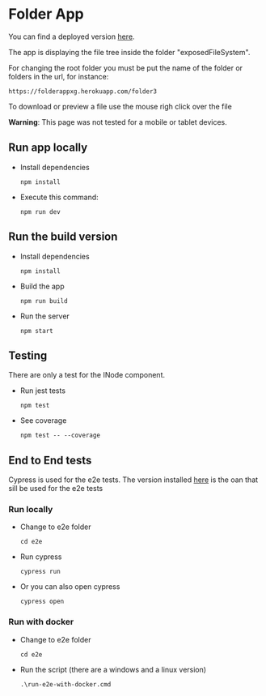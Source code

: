 # Folder App

You can find a deployed version [here](https://folderappxg.herokuapp.com/).

The app is displaying the file tree inside the folder "exposedFileSystem".

For changing the root folder you must be put the name of the folder or folders in the url, for instance:

```
https://folderappxg.herokuapp.com/folder3
```

To download or preview a file use the mouse righ click over the file

**Warning**: This page was not tested for a mobile or tablet devices.

## Run app locally

- Install dependencies
  ```
  npm install
  ```
- Execute this command:
  ```
  npm run dev
  ```

## Run the build version

- Install dependencies
  ```
  npm install
  ```
- Build the app
  ```
  npm run build
  ```
- Run the server
  ```
  npm start
  ```

## Testing

There are only a test for the INode component.

- Run jest tests

  ```
  npm test
  ```

- See coverage
  ```
  npm test -- --coverage
  ```

## End to End tests

Cypress is used for the e2e tests. The version installed [here](https://folderappxg.herokuapp.com/) is the oan that sill be used for the e2e tests

### Run locally

- Change to e2e folder
  ```
  cd e2e
  ```
- Run cypress
  ```
  cypress run
  ```
- Or you can also open cypress
  ```
  cypress open
  ```

### Run with docker

- Change to e2e folder
  ```
  cd e2e
  ```
- Run the script (there are a windows and a linux version)
  ```
  .\run-e2e-with-docker.cmd
  ```
